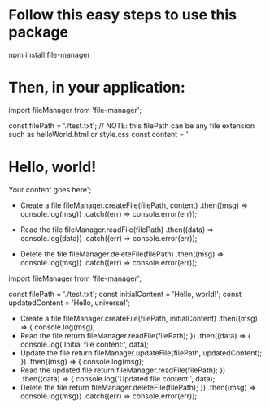 # Follow this easy steps to use this package

npm install file-manager

# Then, in your application:

import fileManager from 'file-manager';

const filePath = './test.txt'; // NOTE: this filePath can be any file extension such as helloWorld.html or style.css
const content = '<h1>Hello, world!</h1> Your content goes here';

- Create a file
  fileManager.createFile(filePath, content)
  .then((msg) => console.log(msg))
  .catch((err) => console.error(err));

- Read the file
  fileManager.readFile(filePath)
  .then((data) => console.log(data))
  .catch((err) => console.error(err));

- Delete the file
  fileManager.deleteFile(filePath)
  .then((msg) => console.log(msg))
  .catch((err) => console.error(err));

import fileManager from 'file-manager';

const filePath = './test.txt';
const initialContent = 'Hello, world!';
const updatedContent = 'Hello, universe!';

- Create a file
  fileManager.createFile(filePath, initialContent)
  .then((msg) => {
  console.log(msg);
- Read the file
  return fileManager.readFile(filePath);
  })
  .then((data) => {
  console.log('Initial file content:', data);
- Update the file
  return fileManager.updateFile(filePath, updatedContent);
  })
  .then((msg) => {
  console.log(msg);
- Read the updated file
  return fileManager.readFile(filePath);
  })
  .then((data) => {
  console.log('Updated file content:', data);
- Delete the file
  return fileManager.deleteFile(filePath);
  })
  .then((msg) => console.log(msg))
  .catch((err) => console.error(err));
